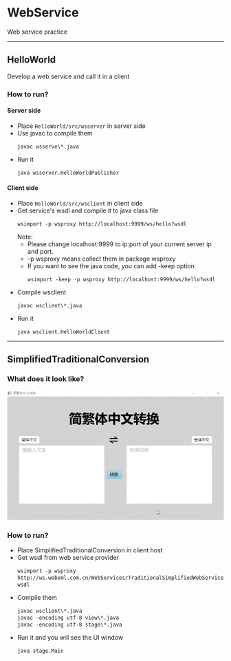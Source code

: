 # WebService
Web service practice

---

## HelloWorld
Develop a web service and call it in a client
### How to run?
#### Server side
- Place ```HelloWorld/src/wsserver``` in server side
- Use javac to compile them
  ``` shell
  javac wsserve\*.java
  ```
- Run it
  ``` shell
  java wsserver.HelloWorldPublisher
  ```
#### Client side
- Place ```HelloWorld/src/wsclient``` in client side
- Get service's wsdl and compile it to java class file
  ``` shell
  wsimport -p wsproxy http://localhost:9999/ws/hello?wsdl
  ```
  Note: 
  - Please change localhost:9999 to ip:port of your current server ip and port.
  - -p wsproxy means collect them in package wsproxy
  - If you want to see the java code, you can add -keep option
    ``` shell
    wsimport -keep -p wsproxy http://localhost:9999/ws/hello?wsdl
    ```
- Compile wsclient
  ``` shell
  javac wsclient\*.java
  ```
- Run it
  ``` shell
  java wsclient.HelloWorldClient
  ```

---

## SimplifiedTraditionalConversion
### What does it look like?
![Conversion home page][1]
### How to run?
- Place SimplifiedTraditionalConversion in client host
- Get wsdl from web service provider
  ``` shell
  wsimport -p wsproxy http://ws.webxml.com.cn/WebServices/TraditionalSimplifiedWebService.asmx?wsdl
  ```
- Compile them
  ``` shell
  javac wsclient\*.java
  javac -encoding utf-8 view\*.java
  javac -encoding utf-8 stage\*.java
  ```
- Run it and you will see the UI window
  ``` shell
  java stage.Main
  ```

[1]: .github/ConversionMainPage.gif